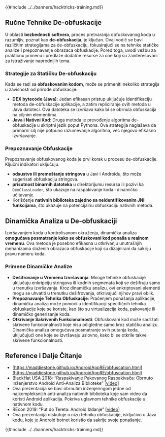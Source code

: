 {{#include ../../banners/hacktricks-training.md}}

## Ručne **Tehnike De-obfuskacije**

U oblasti **bezbednosti softvera**, proces pretvaranja obfuskovanog koda u razumljiv, poznat kao **de-obfuskacija**, je ključan. Ovaj vodič se bavi različitim strategijama za de-obfuskaciju, fokusirajući se na tehnike statičke analize i prepoznavanje obrazaca obfuskacije. Pored toga, uvodi vežbu za praktičnu primenu i predlaže dodatne resurse za one koji su zainteresovani za istraživanje naprednijih tema.

### **Strategije za Statičku De-obfuskaciju**

Kada se radi sa **obfuskovanim kodom**, može se primeniti nekoliko strategija u zavisnosti od prirode obfuskacije:

- **DEX bytecode (Java)**: Jedan efikasan pristup uključuje identifikaciju metoda de-obfuskacije aplikacije, a zatim repliciranje ovih metoda u Java datoteci. Ova datoteka se izvršava kako bi se obrnula obfuskacija na ciljnim elementima.
- **Java i Nativni Kod**: Druga metoda je prevođenje algoritma de-obfuskacije u skriptni jezik poput Pythona. Ova strategija naglašava da primarni cilj nije potpuno razumevanje algoritma, već njegovo efikasno izvršavanje.

### **Prepoznavanje Obfuskacije**

Prepoznavanje obfuskovanog koda je prvi korak u procesu de-obfuskacije. Ključni indikatori uključuju:

- **odsustvo ili premeštanje stringova** u Javi i Androidu, što može sugerisati obfuskaciju stringova.
- **prisutnost binarnih datoteka** u direktorijumu resursa ili pozivi ka `DexClassLoader`, što ukazuje na raspakivanje koda i dinamičko učitavanje.
- Korišćenje **nativnih biblioteka zajedno sa neidentifikovanim JNI funkcijama**, što ukazuje na potencijalnu obfuskaciju nativnih metoda.

## **Dinamička Analiza u De-obfuskaciji**

Izvršavanjem koda u kontrolisanom okruženju, dinamička analiza **omogućava posmatranje kako se obfuskovani kod ponaša u realnom vremenu**. Ova metoda je posebno efikasna u otkrivanju unutrašnjih mehanizama složenih obrazaca obfuskacije koji su dizajnirani da sakriju pravu nameru koda.

### **Primene Dinamičke Analize**

- **Dešifrovanje u Vremenu Izvršavanja**: Mnoge tehnike obfuskacije uključuju enkripciju stringova ili kodnih segmenata koji se dešifruju samo u trenutku izvršavanja. Kroz dinamičku analizu, ovi enkriptovani elementi mogu se uhvatiti u trenutku dešifrovanja, otkrivajući njihov pravi oblik.
- **Prepoznavanje Tehnika Obfuskacije**: Praćenjem ponašanja aplikacije, dinamička analiza može pomoći u identifikaciji specifičnih tehnika obfuskacije koje se koriste, kao što su virtualizacija koda, pakovanje ili dinamičko generisanje koda.
- **Otkrivanje Sakrivenih Funkcionalnosti**: Obfuskovani kod može sadržati skrivene funkcionalnosti koje nisu očigledne samo kroz statičku analizu. Dinamička analiza omogućava posmatranje svih putanja koda, uključujući one koje se izvršavaju uslovno, kako bi se otkrile takve skrivene funkcionalnosti.

## Reference i Dalje Čitanje

- [https://maddiestone.github.io/AndroidAppRE/obfuscation.html](https://maddiestone.github.io/AndroidAppRE/obfuscation.html)
- BlackHat USA 2018: “Raspakivanje Pakovanog Raspakivača: Obrnuto Inženjerstvo Android Anti-Analiza Biblioteke” \[[video](https://www.youtube.com/watch?v=s0Tqi7fuOSU)]
- Ova prezentacija se bavi obrnutim inženjeringom jedne od najkompleksnijih anti-analiza nativnih biblioteka koje sam video da koristi Android aplikacija. Pokriva uglavnom tehnike obfuskacije u nativnom kodu.
- REcon 2019: “Put do Tereta: Android Izdanje” \[[video](https://recon.cx/media-archive/2019/Session.005.Maddie_Stone.The_path_to_the_payload_Android_Edition-J3ZnNl2GYjEfa.mp4)]
- Ova prezentacija diskutuje o nizu tehnika obfuskacije, isključivo u Java kodu, koje je Android botnet koristio da sakrije svoje ponašanje.

{{#include ../../banners/hacktricks-training.md}}
